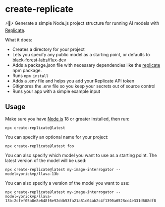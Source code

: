 # create-replicate 

⚡️🐢⚡️ Generate a simple Node.js project structure for running AI models with [Replicate](https://replicate.com).

What it does:

- Creates a directory for your project
- Lets you specify any public model as a starting point, or defaults to [black-forest-labs/flux-dev](https://replicate.com/black-forest-labs/flux-dev)
- Adds a package.json file with necessary dependencies like the [replicate](https://npm.im/replicate) npm package.
- Runs `npm install`
- Adds a .env file and helps you add your Replicate API token
- Gitignores the .env file so you keep your secrets out of source control
- Runs your app with a simple example input

## Usage

Make sure you have [Node.js](https://nodejs.org/) 18 or greater installed, then run:

```console
npx create-replicate@latest
```

You can specify an optional name for your project:

```console
npx create-replicate@latest foo
```

You can also specify which model you want to use as a starting point. The latest version of the model will be used:

```console
npx create-replicate@latest my-image-interrogator --model=yorickvp/llava-13b
```

You can also specify a version of the model you want to use:

```console
npx create-replicate@latest my-image-interrogator --model=yorickvp/llava-13b:2cfef05a8e8e648f6e92ddb53fa21a81c04ab2c4f1390a6528cc4e331d608df8
```